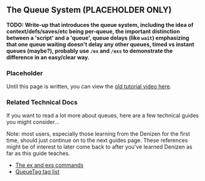 The Queue System (PLACEHOLDER ONLY)
----------------

**TODO: Write-up that introduces the queue system, including the idea of context/defs/saves/etc being per-queue, the important distinction between a 'script' and a 'queue', queue delays (like `wait`) emphasizing that one queue waiting doesn't delay any other queues, timed vs instant queues (maybe?), probably use `/ex` and `/exs` to demonstrate the difference in an easy/clear way.**

### Placeholder

Until this page is written, you can view the [old tutorial video here](https://one.denizenscript.com/denizen/vids/Queues).

### Related Technical Docs

If you want to read a lot more about queues, here are a few technical guides you might consider...

Note: most users, especially those learning from the Denizen for the first time, should just continue on to the next guides page. These references might be of interest to later come back to after you've learned Denizen as far as this guide teaches.

- [The ex and exs commands](https://one.denizenscript.com/denizen/lngs/ex%20command)
- [QueueTag tag list](https://one.denizenscript.com/denizen/tags/queuetag)
